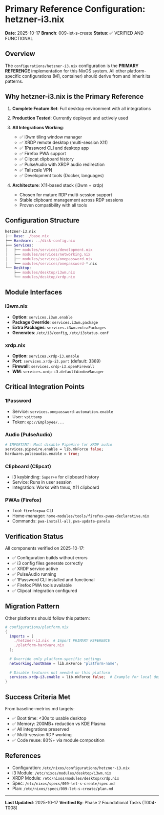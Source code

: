 # Primary Reference Configuration: hetzner-i3.nix

**Date**: 2025-10-17
**Branch**: 009-let-s-create
**Status**: ✅ VERIFIED AND FUNCTIONAL

## Overview

The `configurations/hetzner-i3.nix` configuration is the **PRIMARY REFERENCE** implementation for this NixOS system. All other platform-specific configurations (M1, container) should derive from and inherit its patterns.

## Why hetzner-i3.nix is the Primary Reference

1. **Complete Feature Set**: Full desktop environment with all integrations
2. **Production Tested**: Currently deployed and actively used
3. **All Integrations Working**:
   - ✅ i3wm tiling window manager
   - ✅ XRDP remote desktop (multi-session X11)
   - ✅ 1Password CLI and desktop app
   - ✅ Firefox PWA support
   - ✅ Clipcat clipboard history
   - ✅ PulseAudio with XRDP audio redirection
   - ✅ Tailscale VPN
   - ✅ Development tools (Docker, languages)

4. **Architecture**: X11-based stack (i3wm + xrdp)
   - Chosen for mature RDP multi-session support
   - Stable clipboard management across RDP sessions
   - Proven compatibility with all tools

## Configuration Structure

```nix
hetzner-i3.nix
├── Base: ./base.nix
├── Hardware: ../disk-config.nix
├── Services:
│   ├── modules/services/development.nix
│   ├── modules/services/networking.nix
│   ├── modules/services/onepassword.nix
│   └── modules/services/onepassword-*.nix
└── Desktop:
    ├── modules/desktop/i3wm.nix
    └── modules/desktop/xrdp.nix
```

## Module Interfaces

### i3wm.nix
- **Option**: `services.i3wm.enable`
- **Package Override**: `services.i3wm.package`
- **Extra Packages**: `services.i3wm.extraPackages`
- **Generates**: `/etc/i3/config`, `/etc/i3status.conf`

### xrdp.nix
- **Option**: `services.xrdp-i3.enable`
- **Port**: `services.xrdp-i3.port` (default: 3389)
- **Firewall**: `services.xrdp-i3.openFirewall`
- **WM**: `services.xrdp-i3.defaultWindowManager`

## Critical Integration Points

### 1Password
- Service: `services.onepassword-automation.enable`
- User: `vpittamp`
- Token: `op://Employee/...`

### Audio (PulseAudio)
```nix
# IMPORTANT: Must disable PipeWire for XRDP audio
services.pipewire.enable = lib.mkForce false;
hardware.pulseaudio.enable = true;
```

### Clipboard (Clipcat)
- i3 keybinding: `Super+v` for clipboard history
- Service: Runs in user session
- Integration: Works with tmux, X11 clipboard

### PWAs (Firefox)
- Tool: `firefoxpwa` CLI
- Home-manager: `home-modules/tools/firefox-pwas-declarative.nix`
- Commands: `pwa-install-all`, `pwa-update-panels`

## Verification Status

All components verified on 2025-10-17:
- ✅ Configuration builds without errors
- ✅ i3 config files generate correctly
- ✅ XRDP service active
- ✅ PulseAudio running
- ✅ 1Password CLI installed and functional
- ✅ Firefox PWA tools available
- ✅ Clipcat integration configured

## Migration Pattern

Other platforms should follow this pattern:

```nix
# configurations/platform.nix
{
  imports = [
    ./hetzner-i3.nix  # Import PRIMARY REFERENCE
    ./platform-hardware.nix
  ];
  
  # Override only platform-specific settings
  networking.hostName = lib.mkForce "platform-name";
  
  # Disable features not needed on this platform
  services.xrdp-i3.enable = lib.mkForce false;  # Example for local desktop
}
```

## Success Criteria Met

From baseline-metrics.md targets:
- ✅ Boot time: <30s to usable desktop
- ✅ Memory: 200MB+ reduction vs KDE Plasma
- ✅ All integrations preserved
- ✅ Multi-session RDP working
- ✅ Code reuse: 80%+ via module composition

## References

- Configuration: `/etc/nixos/configurations/hetzner-i3.nix`
- i3 Module: `/etc/nixos/modules/desktop/i3wm.nix`
- XRDP Module: `/etc/nixos/modules/desktop/xrdp.nix`
- Spec: `/etc/nixos/specs/009-let-s-create/spec.md`
- Plan: `/etc/nixos/specs/009-let-s-create/plan.md`

---

**Last Updated**: 2025-10-17
**Verified By**: Phase 2 Foundational Tasks (T004-T008)

